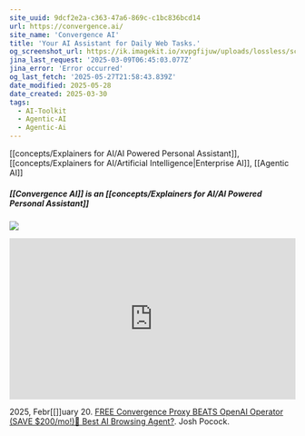 ```yaml
---
site_uuid: 9dcf2e2a-c363-47a6-869c-c1bc836bcd14
url: https://convergence.ai/
site_name: 'Convergence AI'
title: 'Your AI Assistant for Daily Web Tasks.'
og_screenshot_url: https://ik.imagekit.io/xvpgfijuw/uploads/lossless/screenshots/20250527_Convergence_AI_og_screenshot.jpeg
jina_last_request: '2025-03-09T06:45:03.077Z'
jina_error: 'Error occurred'
og_last_fetch: '2025-05-27T21:58:43.839Z'
date_modified: 2025-05-28
date_created: 2025-03-30
tags:
  - AI-Toolkit
  - Agentic-AI
  - Agentic-Ai
---
```


[[concepts/Explainers for AI/AI Powered Personal Assistant]], [[concepts/Explainers for AI/Artificial Intelligence|Enterprise AI]], [[Agentic AI]]

##### [[Convergence AI]] is an [[concepts/Explainers for AI/AI Powered Personal Assistant]]
![](https://i.imgur.com/UtPwCyL.png)



<iframe 
  style="aspect-ratio:16/9;width:100%;height:auto" 
  src="https://www.youtube.com/embed/xw1ixweU-Bk?si=afUP-ilpbTebvZZG" 
  title="YouTube video player" 
  frameborder="0" 
  allow="accelerometer; autoplay; clipboard-write; encrypted-media; gyroscope; picture-in-picture; web-share" 
  referrerpolicy="strict-origin-when-cross-origin" 
  allowfullscreen
></iframe>

2025, Febr[[]]uary 20. [FREE Convergence Proxy BEATS OpenAI Operator (SAVE $200/mo!)🤖 Best AI Browsing Agent?](https://youtu.be/xw1ixweU-Bk?si=c-0ITlbO6kN8VIlM). Josh Pocock.
